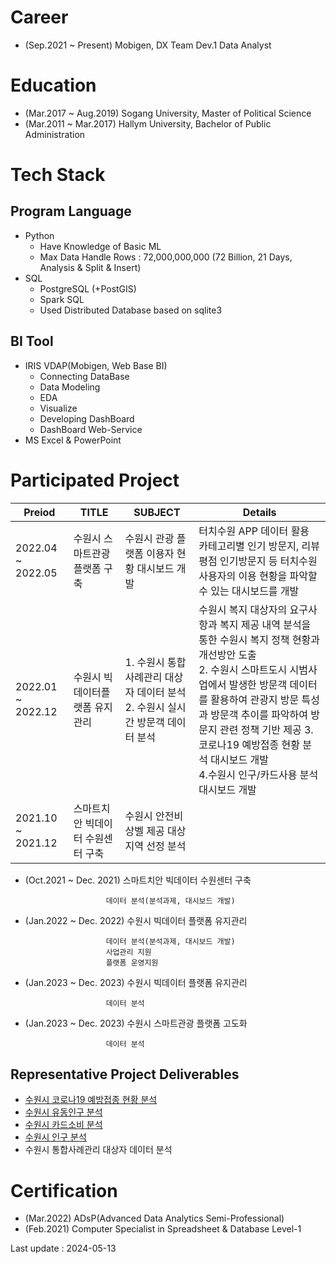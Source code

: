 # Career
- (Sep.2021 ~ Present) Mobigen, DX Team Dev.1 Data Analyst

# Education
- (Mar.2017 ~ Aug.2019) Sogang University, Master of Political Science 
- (Mar.2011 ~ Mar.2017) Hallym University, Bachelor of Public Administration

# Tech Stack
 ##  Program Language
- Python
  - Have Knowledge of Basic ML
  - Max Data Handle Rows : 72,000,000,000 (72 Billion, 21 Days, Analysis & Split & Insert)
- SQL
  - PostgreSQL (+PostGIS)
  - Spark SQL
  - Used Distributed Database based on sqlite3 
## BI Tool
- IRIS VDAP(Mobigen, Web Base BI)
  - Connecting DataBase
  - Data Modeling
  - EDA
  - Visualize
  - Developing DashBoard
  - DashBoard Web-Service
- MS Excel & PowerPoint

# Participated Project

|Preiod|TITLE|SUBJECT|Details|
|-------|---|----------|----------|
|2022.04 ~ 2022.05| 수원시 스마트관광플랫폼 구축 | 수원시 관광 플랫폼 이용자 현황 대시보드 개발 | 터치수원 APP 데이터 활용 카테고리별 인기 방문지, 리뷰 평점 인기방문지 등 터치수원 사용자의 이용 현황을 파악할 수 있는 대시보드를 개발
|2022.01 ~ 2022.12| 수원시 빅데이터플랫폼 유지관리 | 1. 수원시 통합사례관리 대상자 데이터 분석<br> 2. 수원시 실시간 방문객 데이터 분석| 수원시 복지 대상자의 요구사항과 복지 제공 내역 분석을 통한 수원시 복지 정책 현황과 개선방안 도출 <br> 2. 수원시 스마트도시 시범사업에서 발생한 방문객 데이터를 활용하여 관광지 방문 특성과 방문객 추이를 파악하여 방문지 관련 정책 기반 제공 3. 코로나19 예방접종 현황 분석 대시보드 개발 <br> 4.수원시 인구/카드사용 분석 대시보드 개발|
|2021.10 ~ 2021.12| 스마트치안 빅데이터 수원센터 구축 | 수원시 안전비상벨 제공 대상 지역 선정 분석|

- (Oct.2021 ~ Dec. 2021) 스마트치안 빅데이터 수원센터 구축

                        데이터 분석(분석과제, 대시보드 개발) 
- (Jan.2022 ~ Dec. 2022) 수원시 빅데이터 플랫폼 유지관리

                        데이터 분석(분석과제, 대시보드 개발)
                        사업관리 지원
                        플랫폼 운영지원
                        
- (Jan.2023 ~ Dec. 2023) 수원시 빅데이터 플랫폼 유지관리

                        데이터 분석
    
- (Jan.2023 ~ Dec. 2023) 수원시 스마트관광 플랫폼 고도화

                        데이터 분석

## Representative Project Deliverables

- [수원시 코로나19 예방접종 현황 분석](https://data.suwon.go.kr:20006/studio-new/exported/0b8248b442894ee597a5f38ce21f146b21b86a2f493046ce8f6ad109c9312fbd)
- [수원시 유동인구 분석](https://data.suwon.go.kr:20006/studio-new/exported/c96284c0fdca44a5a1491b1414eab69c92327f5721d4488aba0092fcb009deb8)
- [수원시 카드소비 분석](https://data.suwon.go.kr:20006/studio-new/exported/5485343fcdae4b4ca2be249745d036653c59315563304bbfb84f5832a879fea1)
- [수원시 인구 분석](https://data.suwon.go.kr:20006/studio-new/exported/3cf1d8d8e7154b13bde55b28422a847d9ead8061fd1548c9b954be2d3d153a6d)
- 수원시 통합사례관리 대상자 데이터 분석

# Certification
- (Mar.2022) ADsP(Advanced Data Analytics Semi-Professional)
- (Feb.2021) Computer Specialist in Spreadsheet & Database Level-1

Last update : 2024-05-13
<!---
KnellBalm/KnellBalm is a ✨ special ✨ repository because its `README.md` (this file) appears on your GitHub profile.
You can click the Preview link to take a look at your changes.
--->
